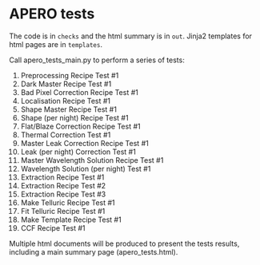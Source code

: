 # APERO tests

The code is in `checks` and the html summary is in `out`. Jinja2 templates for html pages are in `templates`.

Call apero_tests_main.py to perform a series of tests:

1. Preprocessing Recipe Test #1
2. Dark Master Recipe Test #1
3. Bad Pixel Correction Recipe Test #1
4. Localisation Recipe Test #1
5. Shape Master Recipe Test #1
6. Shape (per night) Recipe Test #1
7. Flat/Blaze Correction Recipe Test #1
8. Thermal Correction Test #1
9. Master Leak Correction Recipe Test #1
10. Leak (per night) Correction Test #1
11. Master Wavelength Solution Recipe Test #1
12. Wavelength Solution (per night) Test #1
13. Extraction Recipe Test #1
14. Extraction Recipe Test #2
15. Extraction Recipe Test #3
16. Make Telluric Recipe Test #1
17. Fit Telluric Recipe Test #1
18. Make Template Recipe Test #1
19. CCF Recipe Test #1

Multiple html documents will be produced to present the tests results, including a main summary page (apero_tests.html).
